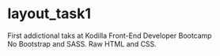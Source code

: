 # layout_task1

First addictional taks at Kodilla Front-End Developer Bootcamp <br>
No Bootstrap and SASS. Raw HTML and CSS.
